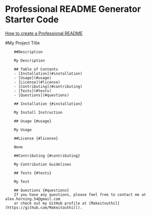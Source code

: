 # Professional README Generator Starter Code

[How to create a Professional README](https://coding-boot-camp.github.io/full-stack/github/professional-readme-guide)


#My Project Title

        ##Description
        
        My Description

        ## Table of Contents
        - [Installation](#installation)
        - [Usage](#usage)
        - [License](#license)
        - [Contributing](#contributing)
        - [Tests](#tests)
        - [Questions](#questions)
        
        ## Installation {#installation}
        
        My Install Instruction

        ## Usage {#usage}
        
        My Usage
        
        ##License {#license}
        
        None
        
        ##Contributing {#contributing}
        
        My Contribution Guidelines
        
        ## Tests {#tests}
        
        My Test
        
        ## Questions {#questions}
        If you have any questions, please feel free to contact me at alex.horning.54@gmail.com 
        or check out my GitHub profile at [Makeitouthil](https://github.com/Makeitouthill).